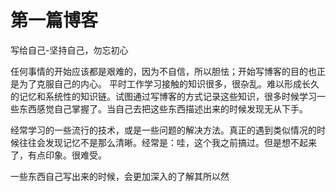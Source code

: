 # 第一篇博客
   写给自己-坚持自己，勿忘初心
   
   任何事情的开始应该都是艰难的，因为不自信，所以胆怯；开始写博客的目的也正是为了克服自己的内心。
   平时工作学习接触的知识很多，很杂乱。难以形成长久的记忆和系统性的知识链。试图通过写博客的方式记录这些知识，很多时候学习一些东西感觉自己掌握了。当自己去把这些东西描述出来的时候发现无从下手。
   
   经常学习的一些流行的技术，或是一些问题的解决方法。真正的遇到类似情况的时候往往会发现记忆不是那么清晰。经常是：哇，这个我之前搞过。但是想不起来了，有点印象。很难受。   
   
   一些东西自己写出来的时候，会更加深入的了解其所以然
